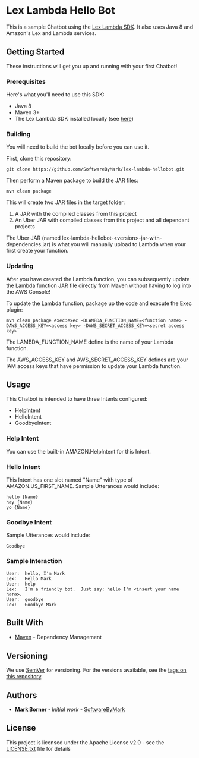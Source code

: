 # Lex Lambda Hello Bot 

This is a sample Chatbot using the [Lex Lambda SDK](https://github.com/softwarebymark/lex-lambda-sdk).  It also uses Java 8 and Amazon's Lex and Lambda services.

## Getting Started

These instructions will get you up and running with your first Chatbot!

### Prerequisites

Here's what you'll need to use this SDK:

* Java 8
* Maven 3+
* The Lex Lambda SDK installed locally (see [here](https://github.com/softwarebymark/lex-lambda-sdk))

### Building

You will need to build the bot locally before you can use it.

First, clone this repository:

```
git clone https://github.com/SoftwareByMark/lex-lambda-hellobot.git
```

Then perform a Maven package to build the JAR files:

```
mvn clean package
```

This will create two JAR files in the target folder:
1. A JAR with the compiled classes from this project
2. An Uber JAR with compiled classes from this project and all dependant projects

The Uber JAR (named lex-lambda-hellobot-&lt;version&gt;-jar-with-dependencies.jar) is what
you will manually upload to Lambda when your first create your function.

### Updating

After you have created the Lambda function, you can subsequently update the Lambda function JAR file directly from Maven
without having to log into the AWS Console!

To update the Lambda function, package up the code and execute the Exec plugin:

```
mvn clean package exec:exec -DLAMBDA_FUNCTION_NAME=<function name> -DAWS_ACCESS_KEY=<access key> -DAWS_SECRET_ACCESS_KEY=<secret access key>
```

The LAMBDA_FUNCTION_NAME define is the name of your Lambda function.

The AWS_ACCESS_KEY and AWS_SECRET_ACCESS_KEY defines are your IAM access keys that have
permission to update your Lambda function.

## Usage

This Chatbot is intended to have three Intents configured:

* HelpIntent
* HelloIntent
* GoodbyeIntent

### Help Intent
You can use the built-in AMAZON.HelpIntent for this Intent. 

### Hello Intent
This Intent has one slot named "Name" with type of AMAZON.US_FIRST_NAME.  Sample Utterances would include:

```
hello {Name}
hey {Name}
yo {Name}
```

### Goodbye Intent
Sample Utterances would include:

```
Goodbye
```

### Sample Interaction

```
User:  hello, I'm Mark
Lex:   Hello Mark
User:  help
Lex:   I'm a friendly bot.  Just say: hello I'm <insert your name here>.
User:  goodbye
Lex:   Goodbye Mark
```

## Built With

* [Maven](https://maven.apache.org/) - Dependency Management

## Versioning

We use [SemVer](http://semver.org/) for versioning. For the versions available, see the [tags on this repository](https://github.com/softwarebymark/lex-lambda-hellobot/tags). 

## Authors

* **Mark Borner** - *Initial work* - [SoftwareByMark](https://github.com/SoftwareByMark)

## License

This project is licensed under the Apache License v2.0 - see the [LICENSE.txt](LICENSE.txt) file for details

